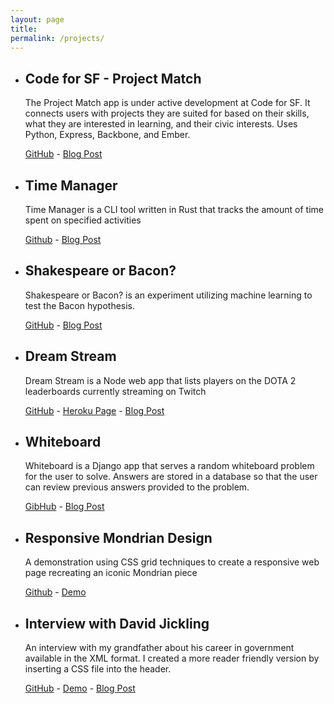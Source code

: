 ```yaml
---
layout: page
title:
permalink: /projects/
---
```


<ul class="post-list">
  <li class="project">
    <h2 class="project-title">Code for SF - Project Match</h2>
    <p class="project-text">The Project Match app is under active development at Code for SF. It connects users with projects they are suited for based on their skills, what they are interested in learning, and their civic interests. Uses Python, Express, Backbone, and Ember.</p>
    <div class="project-links"><a href="https://github.com/designforsf/brigade-matchmaker">GitHub</a> - <a href="https://pauljickling.github.io/2018/06/15/code-for-sf-messaging.html">Blog Post</a></div>
  </li>
  
  <li class="project">
    <h2 class="project-title">Time Manager</h2>
    <p class="project-text">Time Manager is a CLI tool written in Rust that tracks the amount of time spent on specified activities</p>
    <div class="project-links"><a href="https://github.com/pauljickling/time-manager">Github</a> - <a href="https://pauljickling.github.io/2019/02/20/building-your-first-program-in-rust.html">Blog Post</a></div>
  </li>
  
  <li class="project">
    <h2 class="project-title">Shakespeare or Bacon?</h2>
    <p class="project-text">Shakespeare or Bacon? is an experiment utilizing machine learning to test the Bacon hypothesis.</p>
    <div class="project-links"><a href="https://github.com/pauljickling/shakespeare-or-bacon">GitHub</a> - <a href="https://pauljickling.github.io/2018/08/31/experiment-machine-learning-part-one.html">Blog Post</a></div>
  </li>

  <li class="project">
    <h2 class="project-title">Dream Stream</h2>
    <p class="project-text">Dream Stream is a Node web app that lists players on the DOTA 2 leaderboards currently streaming on Twitch</p>
    <div class="project-links"><a href="https://github.com/pauljickling/Dream-Stream">GitHub</a> - <a href="https://dreamstream.herokuapp.com">Heroku Page</a> - <a href="https://pauljickling.github.io/2017/03/29/Dream-Stream-Evaluation.html">Blog Post</a></div>
  </li>

  <li class="project">
    <h2 class="project-title">Whiteboard</h2>
    <p class="project-text">Whiteboard is a Django app that serves a random whiteboard problem for the user to solve. Answers are stored in a database so that the user can review previous answers provided to the problem.</p>
    <div class="project-links"><a href="https://github.com/pauljickling/whiteboard">GibHub</a> - <a href="https://pauljickling.github.io/2018/07/30/Whiteboard.html">Blog Post</a></div>
  </li>

  <li class="project">
    <h2 class="project-title">Responsive Mondrian Design</h2>
    <p class="project-text">A demonstration using CSS grid techniques to create a responsive web page recreating an iconic Mondrian piece</p>
    <div class="project-links"><a href="https://github.com/pauljickling/Mondrian-Grid-Demo">Github</a> - <a href="https://pauljickling.github.io/sites/mondrian">Demo</a></div>
  </li>

  <li class="project">
    <h2 class="project-title">Interview with David Jickling</h2>
    <p class="project-text">An interview with my grandfather about his career in government available in the XML format. I created a more reader friendly version by inserting a CSS file into the header.</p>
    <div class="project-links"><a href="https://github.com/pauljickling/Interview-with-David-Jickling">GitHub</a> - <a href="https://pauljickling.github.io/sites/loc/loc.xml">Demo</a> - <a href="https://pauljickling.github.io/2017/04/02/Interview-With-David-Jickling-Evaluation.html">Blog Post</a></div>
  </li>
</ul>
